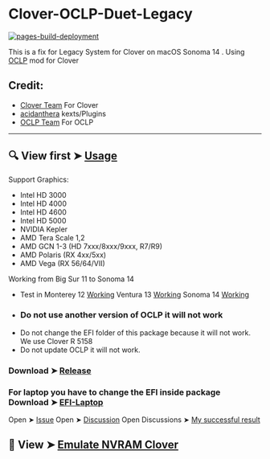 # Clover-OCLP-Duet-Legacy
[![pages-build-deployment](https://github.com/chris1111/Clover-OCLP-Duet-Legacy/actions/workflows/pages/pages-build-deployment/badge.svg)](https://github.com/chris1111/Clover-OCLP-Duet-Legacy/actions/workflows/pages/pages-build-deployment)

This is a fix for Legacy System for Clover on macOS Sonoma 14 
. Using [OCLP](https://github.com/chris1111/Clover-OCLP) mod for Clover


## Credit:
- [Clover Team](https://github.com/CloverHackyColor/CloverBootloader) For Clover
- [acidanthera](https://github.com/acidanthera) kexts/Plugins
- [OCLP Team](https://github.com/dortania/OpenCore-Legacy-Patcher/) For OCLP
------------------------------------------
## 🔍 View first ➤ [Usage](https://github.com/chris1111/Clover-OCLP-Duet-Legacy/blob/main/Usage-Clover.md)

Support Graphics:
* Intel HD 3000
* Intel HD 4000
* Intel HD 4600
* Intel HD 5000
* NVIDIA Kepler
* AMD Tera Scale 1,2
* AMD GCN 1-3 (HD 7xxx/8xxx/9xxx, R7/R9)
* AMD Polaris (RX 4xx/5xx)
* AMD Vega (RX 56/64/VII)

Working from Big Sur 11 to Sonoma 14
* Test in Monterey 12 [Working](https://github.com/chris1111/Clover-OCLP-Duet-Legacy/discussions/1) Ventura 13 [Working](https://github.com/chris1111/Clover-OCLP-Duet-Legacy/discussions/3) Sonoma 14 [Working](https://github.com/chris1111/Clover-OCLP-Duet-Legacy/discussions/2)
* ### Do not use another version of OCLP it will not work
* Do not change the EFI folder of this package because it will not work. We use Clover R 5158
* Do not update OCLP it will not work.
  
### Download ➤ [Release](https://github.com/chris1111/Clover-OCLP-Duet-Legacy/releases/tag/V1)
### For laptop you have to change the EFI inside package Download ➤ [EFI-Laptop](https://github.com/chris1111/Clover-OCLP-Duet-Legacy/releases/tag/L-V1)
Open ➤ [Issue](https://github.com/chris1111/Clover-OCLP-Duet-Legacy/issues)
Open ➤ [Discussion](https://github.com/chris1111/Clover-OCLP-Duet-Legacy/discussions)
Open Discussions ➤ [My successful result](https://github.com/chris1111/Clover-OCLP-Duet-Legacy/discussions)

## 🔎 View ➤ [Emulate NVRAM Clover](https://github.com/chris1111/Clover-OCLP-Duet-Legacy/blob/main/Emulate-NVRAM.MD)
